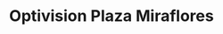 ---
title: "Optivision Plaza Miraflores"
url: /tegucigalpa/optivision-plaza-miraflores/
shop: general
---